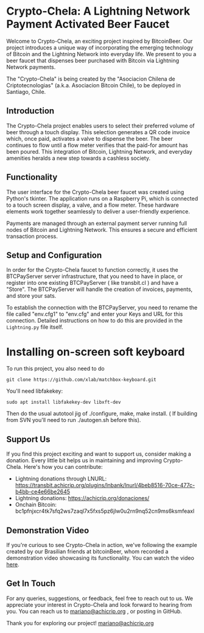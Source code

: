 # Crypto-Chela: A Lightning Network Payment Activated Beer Faucet

Welcome to Crypto-Chela, an exciting project inspired by BitcoinBeer. Our project introduces a unique way of incorporating the emerging technology of Bitcoin and the Lightning Network into everyday life. We present to you a beer faucet that dispenses beer purchased with Bitcoin via Lightning Network payments.

The "Crypto-Chela" is being created by the "Asociacion Chilena de Criptotecnologias" (a.k.a. Asociacion Bitcoin Chile), to be deployed in Santiago, Chile.

## Introduction

The Crypto-Chela project enables users to select their preferred volume of beer through a touch display. This selection generates a QR code invoice which, once paid, activates a valve to dispense the beer. The beer continues to flow until a flow meter verifies that the paid-for amount has been poured. This integration of Bitcoin, Lightning Network, and everyday amenities heralds a new step towards a cashless society.

## Functionality 

The user interface for the Crypto-Chela beer faucet was created using Python's tkinter. The application runs on a Raspberry Pi, which is connected to a touch screen display, a valve, and a flow meter. These hardware elements work together seamlessly to deliver a user-friendly experience. 

Payments are managed through an external payment server running full nodes of Bitcoin and Lightning Network. This ensures a secure and efficient transaction process.

## Setup and Configuration

In order for the Crypto-Chela faucet to function correctly, it uses the BTCPayServer server infrastructure, that you need to have in place, or register into one existing BTCPayServer ( like transbit.cl ) and have a "Store". The BTCPayServer will handle the creation of invoices, payments, and store your sats.

To establish the connection with the BTCPayServer, you need to rename the file called "env.cfg1" to "env.cfg" and enter your Keys and URL for this connection. Detailed instructions on how to do this are provided in the `Lightning.py` file itself.

# Installing on-screen soft keyboard

To run this project, you also need to do

    git clone https://github.com/xlab/matchbox-keyboard.git 

You'll need libfakekey:

    sudo apt install libfakekey-dev libxft-dev

Then do the usual autotool jig of ./configure, make, make install. ( If building from SVN you'll need to run ./autogen.sh before this).


## Support Us

If you find this project exciting and want to support us, consider making a donation. Every little bit helps us in maintaining and improving Crypto-Chela. Here's how you can contribute:

- Lightning donations through LNURL: https://transbit.achicrip.org/plugins/lnbank/lnurl/4beb8516-70ce-477c-b4bb-ce4e66be2645 
- Lightning donations: https://achicrip.org/donaciones/
- Onchain Bitcoin: bc1pfnjxcr4tk7sfq2ws7zaql7x5fxs5pz6jlw0u2rn9nq52cn9ms6ksmfeaxl

## Demonstration Video

If you're curious to see Crypto-Chela in action, we've following the example created by our Brasilian friends at bitcoinBeer, whom recorded a demonstration video showcasing its functionality. You can watch the video [here](https://youtu.be/m26xDtktjr0).

## Get In Touch

For any queries, suggestions, or feedback, feel free to reach out to us. We appreciate your interest in Crypto-Chela and look forward to hearing from you. You can reach us to mariano@achicrip.org , or posting in GitHub.

Thank you for exploring our project!
mariano@achicrip.org
